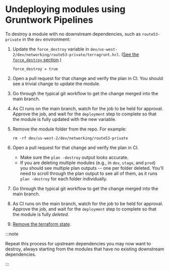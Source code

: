 # Undeploying modules using Gruntwork Pipelines

To destroy a module with no downstream dependencies, such as `route53-private` in the `dev` environment:

1.  Update the `force_destroy` variable in `dev/us-west-2/dev/networking/route53-private/terragrunt.hcl`.
    ([See the `force_destroy` section](./03-pre-requisite-force-destroy-on-s3-buckets.md).)

        force_destroy = true

1.  Open a pull request for that change and verify the plan in CI. You should see a trivial change to update the
    module.
1.  Go through the typical git workflow to get the change merged into the main branch.
1.  As CI runs on the main branch, watch for the job to be held for approval. Approve the job, and wait for the
    `deployment` step to complete so that the module is fully updated with the new variable.
1.  Remove the module folder from the repo. For example:

        rm -rf dev/us-west-2/dev/networking/route53-private

1.  Open a pull request for that change and verify the plan in CI.
    - Make sure the `plan -destroy` output looks accurate.
    - If you are deleting multiple modules (e.g., in `dev`, `stage`, and `prod`) you should see multiple plan
      outputs -- one per folder deleted. You'll need to scroll through the plan output to see all of them, as
      it runs `plan -destroy` for each folder individually.
1.  Go through the typical git workflow to get the change merged into the main branch.
1.  As CI runs on the main branch, watch for the job to be held for approval. Approve the job, and wait for the
    `deployment` step to complete so that the module is fully _deleted_.
1.  [Remove the terraform state](./08-removing-the-terraform-state.md).

:::note

Repeat this process for upstream dependencies you may now want to destroy, always starting from the
modules that have no existing downstream dependencies.

:::


<!-- ##DOCS-SOURCER-START
{"sourcePlugin":"Local File Copier","hash":"b29d1696372fb2955b41113f2eee5f96"}
##DOCS-SOURCER-END -->
